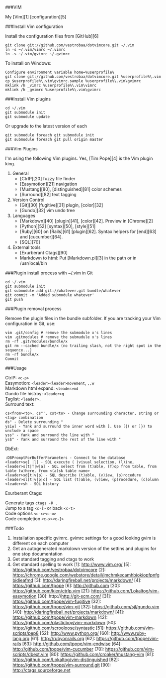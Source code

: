 ###VIM

My [Vim][1] [configuration][5]


###Install Vim configuration

Install the configuration files from [GitHub][6]

    git clone git://github.com/vestrobaa/dotvimcore.git ~/.vim 
    ln -s ~/.vim/vimrc ~/.vimrc
    ln -s ~/.vim/gvimrc ~/.gvimrc

To install on Windows:

    Configure environment variable home=%userprofile%
    git clone git://github.com/vestrobaa/dotvimcore.git %userprofile%\.vim
    cp $userprofile%\.vim\gvimrc.sample %userprofile%\.vim\gvimrc
    mklink /h _vimrc %userprofile%\.vim\vimrc
    mklink /h _gvimrc %userprofile%\.vim\gvimrc


###Install Vim plugins

    cd ~/.vim
    git submodule init
    git submodule update

Or upgrade to the latest version of each

    git submodule foreach git submodule init
    git submodule foreach git pull origin master


###Vim Plugins

I'm using the following Vim plugins. Yes, [Tim Pope][4] is the Vim plugin king.

1. General
    - [CtrlP][20] fuzzy file finder
    - [Easymotion][21] navigation
    - [Mustang][80], [distinguished][81] color schemes
    - [Surround][82] text tagging
1. Version Control
    - [Git][30] [fugitive][31] plugin, [color][32]
    - [Gundo][32] vim undo tree
1. Languages
    - [Markdown][40] [plugin][41], [color][42]. Preview in [Chrome][2]
    - [Python][52] [syntax][50], [style][51]
    - [Ruby][60] on [Rails][61] [plugin][62]. Syntax helpers for [end][63] and [cucumber][64].
    - [SQL][70]
1. External tools
    - [Exurberant Ctags][90]
    - Markdown to html: Put [Markdown.pl][3] in the path or in /usr/local/bin


###Plugin install process with ~/.vim in Git

    cd ~/.vim
    git submodule init
    git submodule add git://whatever.git bundle/whatever
    git commit -m 'Added submodule whatever'
    git push

###Plugin removal process

Remove the plugin files in the bundle subfolder. If you are tracking your Vim configuration in Git, use:

    vim .git/config # remove the submodule x's lines
    vim .gitmodules # remove the submudule x's lines
    rm -rf .git/modules/bundle/x
    git rm --cached bundle/x (no trailing slash, not the right spot in the sequence...)
    rm -rf bundle/x
    Commit


###Usage

CtrlP: `<c-p>`  
Easymotion: `<leader><leader>movement`, `,,w`  
Markdown html expand: `<leader>md`  
Gundo file histroy: `<leader>g`  
Taglist: `<leader>.`  
Surround text:  

    cs<from><to>, cs"', cst<to> - Change surrounding character, string or <tag> combination  
    ds" - Delete surrounding "  
    ysiw] - Yank and surround the inner word with ]. Use [{( or ]}) to unclude a space
    yss" - Yank and surround the line with "  
    ys$" - Yank and surround the rest of the line with "  

DbExt:

    :DBPromptForBufferParameters - Connect to the database
    <leader>se[ |l] - SQL execute ( )visual selection, (l)ine, 
    <leader>s[t|T|w|a] - SQL select from (t)able, (T)op from table, from table (w)here, from <(a)sk table name>
    <leader>sd[t|v|p] - SQL describe (t)able, (v)iew, (p)rocedure
    <leader>sl[t|v|p|c] - SQL list (t)able, (v)iew, (p)rocedure, (c)olumn
    <leader>sh - SQL history

Exurberant Ctags:

Generate tags   `ctags -R .`  
Jump to a tag   `<c-]>` or back `<c-t>`  
Code options    `<c-x><c-o>`  
Code completion `<c-x><c-]>`  


###Todo

1. Installation specific gvimrc. gvimrc settings for a good looking gvim is different on each computer
1. Get an autogenerated markdown version of the settins and plugins for one stop documentation 
1. Get standard tagging and ctags to work
1. Get standard spelling to work
[1]: http://www.vim.org/
[5]: https://github.com/vestrobaa/dotvimcore
[2]: https://chrome.google.com/webstore/detail/jmchmkecamhbiokiopfpnfgbidieafmd 
[3]: http://daringfireball.net/projects/markdown/ 
[4]: https://github.com/tpope
[6]: http://github.com
[20]: https://github.com/kien/ctrlp.vim 
[21]: https://github.com/Lokaltog/vim-easymotion
[30]: http://http://git-scm.com/
[31]: https://github.com/tpope/vim-fugitive
[32]: https://github.com/tpope/vim-git
[32]: https://github.com/sjl/gundo.vim
[40]: http://daringfireball.net/projects/markdown/ 
[41]: https://github.com/tpope/vim-markdown
[42]: https://github.com/plasticboy/vim-markdown
[50]: https://github.com/scrooloose/syntastic
[51]: https://github.com/vim-scripts/pep8
[52]: http://www.python.org/
[60]: http://www.ruby-lang.org
[61]: http://rubyonrails.org
[62]: https://github.com/tpope/vim-rails
[63]: http://github.com/tpope/vim-endwise
[64]: http://github.com/tpope/vim-cucumber
[70]: https://github.com/vim-scripts/dbext.vim
[80]: https://github.com/croaker/mustang-vim
[81]: https://github.com/Lokaltog/vim-distinguished
[82]: https://github.com/tpope/vim-surround.git
[90]: http://ctags.sourceforge.net
